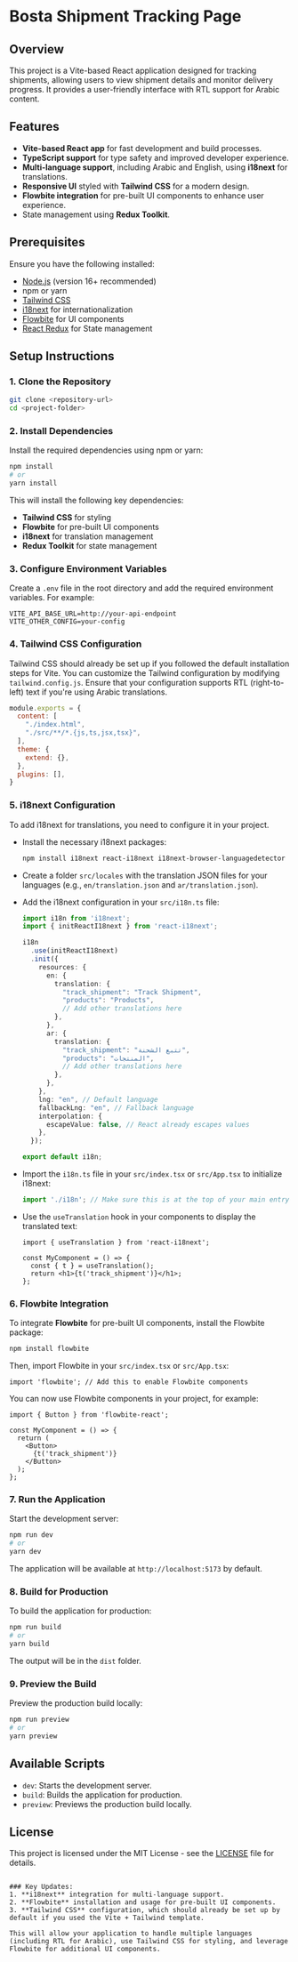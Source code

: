 # Bosta Shipment Tracking Page

## Overview
This project is a Vite-based React application designed for tracking shipments, allowing users to view shipment details and monitor delivery progress. It provides a user-friendly interface with RTL support for Arabic content.

## Features
- **Vite-based React app** for fast development and build processes.
- **TypeScript support** for type safety and improved developer experience.
- **Multi-language support**, including Arabic and English, using **i18next** for translations.
- **Responsive UI** styled with **Tailwind CSS** for a modern design.
- **Flowbite integration** for pre-built UI components to enhance user experience.
- State management using **Redux Toolkit**.

## Prerequisites
Ensure you have the following installed:
- [Node.js](https://nodejs.org/) (version 16+ recommended)
- npm or yarn
- [Tailwind CSS](https://tailwindcss.com/docs/installation)
- [i18next](https://www.i18next.com/) for internationalization
- [Flowbite](https://flowbite.com/) for UI components
- [React Redux](https://react-redux.js.org/) for State management



## Setup Instructions

### 1. Clone the Repository
```bash
git clone <repository-url>
cd <project-folder>
```

### 2. Install Dependencies
Install the required dependencies using npm or yarn:
```bash
npm install
# or
yarn install
```

This will install the following key dependencies:
- **Tailwind CSS** for styling
- **Flowbite** for pre-built UI components
- **i18next** for translation management
- **Redux Toolkit** for state management

### 3. Configure Environment Variables
Create a `.env` file in the root directory and add the required environment variables. For example:
```
VITE_API_BASE_URL=http://your-api-endpoint
VITE_OTHER_CONFIG=your-config
```

### 4. Tailwind CSS Configuration
Tailwind CSS should already be set up if you followed the default installation steps for Vite. You can customize the Tailwind configuration by modifying `tailwind.config.js`. Ensure that your configuration supports RTL (right-to-left) text if you're using Arabic translations.

```javascript
module.exports = {
  content: [
    "./index.html",
    "./src/**/*.{js,ts,jsx,tsx}",
  ],
  theme: {
    extend: {},
  },
  plugins: [],
}
```

### 5. i18next Configuration
To add i18next for translations, you need to configure it in your project.

- Install the necessary i18next packages:
  ```bash
  npm install i18next react-i18next i18next-browser-languagedetector react-i18next
  ```

- Create a folder `src/locales` with the translation JSON files for your languages (e.g., `en/translation.json` and `ar/translation.json`).

- Add the i18next configuration in your `src/i18n.ts` file:
  ```ts
  import i18n from 'i18next';
  import { initReactI18next } from 'react-i18next';

  i18n
    .use(initReactI18next)
    .init({
      resources: {
        en: {
          translation: {
            "track_shipment": "Track Shipment",
            "products": "Products",
            // Add other translations here
          },
        },
        ar: {
          translation: {
            "track_shipment": "تتبع الشحنة",
            "products": "المنتجات",
            // Add other translations here
          },
        },
      },
      lng: "en", // Default language
      fallbackLng: "en", // Fallback language
      interpolation: {
        escapeValue: false, // React already escapes values
      },
    });

  export default i18n;
  ```

- Import the `i18n.ts` file in your `src/index.tsx` or `src/App.tsx` to initialize i18next:
  ```ts
  import './i18n'; // Make sure this is at the top of your main entry file
  ```

- Use the `useTranslation` hook in your components to display the translated text:
  ```tsx
  import { useTranslation } from 'react-i18next';

  const MyComponent = () => {
    const { t } = useTranslation();
    return <h1>{t('track_shipment')}</h1>;
  };
  ```

### 6. Flowbite Integration
To integrate **Flowbite** for pre-built UI components, install the Flowbite package:

```bash
npm install flowbite
```

Then, import Flowbite in your `src/index.tsx` or `src/App.tsx`:

```tsx
import 'flowbite'; // Add this to enable Flowbite components
```

You can now use Flowbite components in your project, for example:

```tsx
import { Button } from 'flowbite-react';

const MyComponent = () => {
  return (
    <Button>
      {t('track_shipment')}
    </Button>
  );
};
```

### 7. Run the Application
Start the development server:
```bash
npm run dev
# or
yarn dev
```
The application will be available at `http://localhost:5173` by default.

### 8. Build for Production
To build the application for production:
```bash
npm run build
# or
yarn build
```
The output will be in the `dist` folder.

### 9. Preview the Build
Preview the production build locally:
```bash
npm run preview
# or
yarn preview
```

## Available Scripts
- `dev`: Starts the development server.
- `build`: Builds the application for production.
- `preview`: Previews the production build locally.

## License
This project is licensed under the MIT License - see the [LICENSE](LICENSE) file for details.
```

### Key Updates:
1. **i18next** integration for multi-language support.
2. **Flowbite** installation and usage for pre-built UI components.
3. **Tailwind CSS** configuration, which should already be set up by default if you used the Vite + Tailwind template.

This will allow your application to handle multiple languages (including RTL for Arabic), use Tailwind CSS for styling, and leverage Flowbite for additional UI components.
